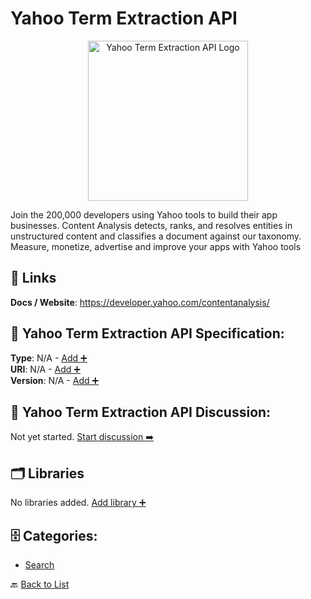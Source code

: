 # Yahoo Term Extraction API
<p align="center">
    <img width="256" src="https://raw.githubusercontent.com/apis-list/apis-list/main/apis/yahoo-term-extraction-api/logo_256x256.png" alt="Yahoo Term Extraction API Logo"/>
</p>
Join the 200,000 developers using Yahoo tools to build their app businesses. Content Analysis detects, ranks, and resolves entities in unstructured content and classifies a document against our taxonomy. Measure, monetize, advertise and improve your apps with Yahoo tools

##  🔗 Links
**Docs / Website**: https://developer.yahoo.com/contentanalysis/

## 🧬 Yahoo Term Extraction API Specification:
**Type**: N/A - [Add ➕](https://github.com/apis-list/apis-list/edit/main/apis/yahoo-term-extraction-api/yahoo-term-extraction-api.yaml)  
**URI**: N/A - [Add ➕](https://github.com/apis-list/apis-list/edit/main/apis/yahoo-term-extraction-api/yahoo-term-extraction-api.yaml)  
**Version**: N/A - [Add ➕](https://github.com/apis-list/apis-list/edit/main/apis/yahoo-term-extraction-api/yahoo-term-extraction-api.yaml)

## 💬 Yahoo Term Extraction API Discussion:
Not yet started. [Start discussion ➡️](https://github.com/apis-list/apis-list/discussions/new)

## 🗂️ Libraries

No libraries added. [Add library ➕](https://github.com/apis-list/apis-list/edit/main/apis/yahoo-term-extraction-api/yahoo-term-extraction-api.yaml)    


## 🗄️ Categories:
- [Search](https://github.com/apis-list/apis-list#search-)

🔙  [Back to List](https://github.com/apis-list/apis-list)
